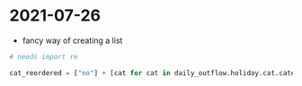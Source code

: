 # 2021-07-26

* fancy way of creating a list

```python
# needs import re

cat_reordered = ["no"] + [cat for cat in daily_outflow.holiday.cat.categories if not re.match("no", cat) ]
```